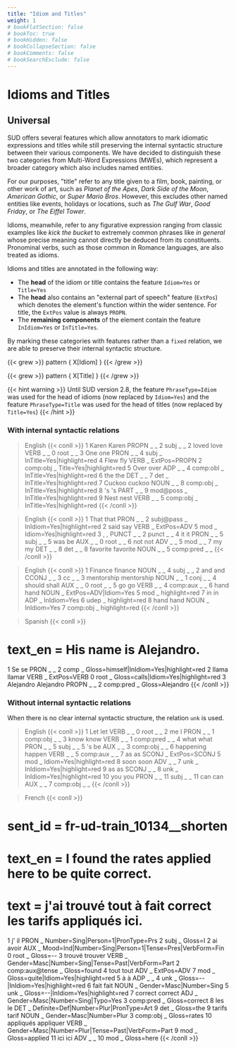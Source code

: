 ```yaml
---
title: "Idiom and Titles"
weight: 1
# bookFlatSection: false
# bookToc: true
# bookHidden: false
# bookCollapseSection: false
# bookComments: false
# bookSearchExclude: false
---
```


# Idioms and Titles

## Universal

SUD offers several features which allow annotators to mark idiomatic expressions and titles while still preserving the internal syntactic structure between their various components. We have decided to distinguish these two categories from Multi-Word Expressions (MWEs), which represent a broader category which also includes named entities.

For our purposes, "title" refer to any title given to a film, book, painting, or other work of art, such as *Planet of the Apes*, *Dark Side of the Moon*, *American Gothic*, or *Super Mario Bros*. However, this excludes other named entities like events, holidays or locations, such as *The Gulf War*, *Good Friday*, or *The Eiffel Tower*.

Idioms, meanwhile, refer to any figurative expression ranging from classic examples like *kick the bucket* to extremely common phrases like *in general* whose precise meaning cannot directly be deduced from its constituents. Pronominal verbs, such as those common in Romance languages, are also treated as idioms.

Idioms and titles are annotated in the following way:
 - The **head** of the idiom or title contains the feature `Idiom=Yes` or `Title=Yes`
 - The **head** also contains an "external part of speech" feature (`ExtPos`) which denotes the element's function within the wider sentence. For title, the `ExtPos` value is always `PROPN`.
- The **remaining components** of the element contain the feature `InIdiom=Yes` or `InTitle=Yes`.

By marking these categories with features rather than a `fixed` relation, we are able to preserve their internal syntactic structure.

{{< grew >}}
pattern { X[Idiom] }
{{< /grew >}}

{{< grew >}}
pattern { X[Title] }
{{< /grew >}}


{{< hint warning >}}
Until SUD version 2.8, the feature `PhraseType=Idiom` was used for the head of idioms (now replaced by `Idiom=Yes`) and the feature `PhraseType=Title` was used for the head of titles (now replaced by `Title=Yes`)
{{< /hint >}}

### With internal syntactic relations

> English 
{{< conll >}}
1	Karen	Karen	PROPN	_	_	2	subj	_	_
2	loved	love	VERB	_	_	0	root	_	_
3	One	one	PRON	_	_	4	subj	_	InTitle=Yes|highlight=red
4	Flew	fly	VERB	_	ExtPos=PROPN	2	comp:obj	_	Title=Yes|highlight=red
5	Over	over	ADP	_	_	4	comp:obl	_	InTitle=Yes|highlight=red
6	the	the	DET	_	_	7	det	_	InTitle=Yes|highlight=red
7	Cuckoo	cuckoo	NOUN	_	_	8	comp:obj	_	InTitle=Yes|highlight=red
8	's	's	PART	_	_	9	mod@poss	_	InTitle=Yes|highlight=red
9	Nest	nest	VERB	_	_	5	comp:obj	_	InTitle=Yes|highlight=red
{{< /conll >}}

> English
{{< conll >}}
1	That	that	PRON	_	_	2	subj@pass	_	InIdiom=Yes|highlight=red
2	said	say	VERB	_	ExtPos=ADV	5	mod	_	Idiom=Yes|highlight=red
3	,	,	PUNCT	_	_	2	punct	_	_
4	it	it	PRON	_	_	5	subj	_	_
5	was	be	AUX	_	_	0	root	_	_
6	not	not	ADV	_	_	5	mod	_	_
7	my	my	DET	_	_	8	det	_	_
8	favorite	favorite	NOUN	_	_	5	comp:pred	_	_
{{< /conll >}}

> English
{{< conll >}}
1	Finance	finance	NOUN	_	_	4	subj	_	_
2	and	and	CCONJ	_	_	3	cc	_	_
3	mentorship	mentorship	NOUN	_	_	1	conj	_	_
4	should	shall	AUX	_	_	0	root	_	_
5	go	go	VERB	_	_	4	comp:aux	_	_
6	hand	hand	NOUN	_	ExtPos=ADV|Idiom=Yes	5	mod	_	highlight=red
7	in	in	ADP	_	InIdiom=Yes	6	udep	_	highlight=red
8	hand	hand	NOUN	_	InIdiom=Yes	7	comp:obj	_	highlight=red
{{< /conll >}}

> Spanish
{{< conll >}}
# text_en = His name is Alejandro.
1	Se	se	PRON	_	_	2	comp	_	Gloss=himself|InIdiom=Yes|highlight=red
2	llama	llamar	VERB	_	ExtPos=VERB	0	root	_	Gloss=calls|Idiom=Yes|highlight=red
3	Alejandro	Alejandro	PROPN	_	_	2	comp:pred	_	Gloss=Alejandro
{{< /conll >}}


### Without internal syntactic relations 
When there is no clear internal syntactic structure, the relation `unk` is used.

> English
{{< conll >}}
1	Let	let	VERB	_	_	0	root	_	_
2	me	I	PRON	_	_	1	comp:obj	_	_
3	know	know	VERB	_	_	1	comp:pred	_	_
4	what	what	PRON	_	_	5	subj	_	_
5	's	be	AUX	_	_	3	comp:obj	_	_
6	happening	happen	VERB	_	_	5	comp:aux	_	_
7	as	as	SCONJ	_	ExtPos=SCONJ	5	mod	_	Idiom=Yes|highlight=red
8	soon	soon	ADV	_	_	7	unk	_	InIdiom=Yes|highlight=red
9	as	as	SCONJ	_	_	8	unk	_	InIdiom=Yes|highlight=red
10	you	you	PRON	_	_	11	subj	_	_
11	can	can	AUX	_	_	7	comp:obj	_	_
{{< /conll >}}

> French
{{< conll >}}
# sent_id = fr-ud-train_10134__shorten
# text_en = I found the rates applied here to be quite correct.
# text = j'ai trouvé tout à fait correct les tarifs appliqués ici.
1	j'	il	PRON	_	Number=Sing|Person=1|PronType=Prs	2	subj	_	Gloss=I
2	ai	avoir	AUX	_	Mood=Ind|Number=Sing|Person=1|Tense=Pres|VerbForm=Fin	0	root	_	Gloss=--
3	trouvé	trouver	VERB	_	Gender=Masc|Number=Sing|Tense=Past|VerbForm=Part	2	comp:aux@tense	_	Gloss=found
4	tout	tout	ADV	_	ExtPos=ADV	7	mod	_	Gloss=quite|Idiom=Yes|highlight=red
5	à	à	ADP	_	_	4	unk	_	Gloss=--|InIdiom=Yes|highlight=red
6	fait	fait	NOUN	_	Gender=Masc|Number=Sing	5	unk	_	Gloss=--|InIdiom=Yes|highlight=red
7	correct	correct	ADJ	_	Gender=Masc|Number=Sing|Typo=Yes	3	comp:pred	_	Gloss=correct
8	les	le	DET	_	Definite=Def|Number=Plur|PronType=Art	9	det	_	Gloss=the
9	tarifs	tarif	NOUN	_	Gender=Masc|Number=Plur	3	comp:obj	_	Gloss=rates
10	appliqués	appliquer	VERB	_	Gender=Masc|Number=Plur|Tense=Past|VerbForm=Part	9	mod	_	Gloss=applied
11	ici	ici	ADV	_	_	10	mod	_	Gloss=here
{{< /conll >}}

